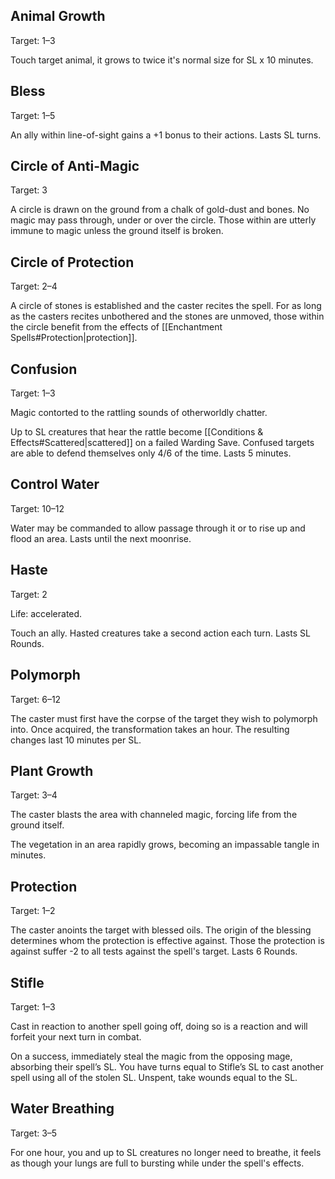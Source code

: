 ## Animal Growth
Target: 1–3

Touch target animal, it grows to twice it's normal size for SL x 10 minutes.
## Bless
Target: 1–5

An ally within line-of-sight gains a +1 bonus to their actions. Lasts SL turns. 
## Circle of Anti-Magic
Target: 3

A circle is drawn on the ground from a chalk of gold-dust and bones. No magic may pass through, under or over the circle. Those within are utterly immune to magic unless the ground itself is broken.
## Circle of Protection
Target: 2–4

A circle of stones is established and the caster recites the spell. For as long as the casters recites unbothered and the stones are unmoved, those within the circle benefit from the effects of [[Enchantment Spells#Protection|protection]]. 
## Confusion
Target: 1–3

Magic contorted to the rattling sounds of otherworldly chatter.

Up to SL creatures that hear the rattle become [[Conditions & Effects#Scattered|scattered]] on a failed Warding Save. Confused targets are able to defend themselves only 4/6 of the time. Lasts 5 minutes.
## Control Water
Target: 10–12

Water may be commanded to allow passage through it or to rise up and flood an area. Lasts until the next moonrise.
## Haste
Target: 2

Life: accelerated.

Touch an ally. Hasted creatures take a second action each turn. Lasts SL Rounds.

## Polymorph
Target: 6–12

The caster must first have the corpse of the target they wish to polymorph into. Once acquired, the transformation takes an hour. The resulting changes last 10 minutes per SL.
## Plant Growth
Target: 3–4

The caster blasts the area with channeled magic, forcing life from the ground itself.

The vegetation in an area rapidly grows, becoming an impassable tangle in minutes. 
## Protection
Target: 1–2

The caster anoints the target with blessed oils. The origin of the blessing determines whom the protection is effective against. Those the protection is against suffer -2 to all tests against the spell's target. Lasts 6 Rounds.
## Stifle
Target: 1–3

Cast in reaction to another spell going off, doing so is a reaction and will forfeit your next turn in combat. 

On a success, immediately steal the magic from the opposing mage, absorbing their spell’s SL. You have turns equal to Stifle’s SL to cast another spell using all of the stolen SL. Unspent, take wounds equal to the SL.
## Water Breathing
Target: 3–5

For one hour, you and up to SL creatures no longer need to breathe, it feels as though your lungs are full to bursting while under the spell's effects.